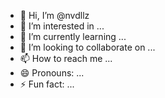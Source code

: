 - 👋 Hi, I’m @nvdllz
- 👀 I’m interested in ...
- 🌱 I’m currently learning ...
- 💞️ I’m looking to collaborate on ...
- 📫 How to reach me ...
- 😄 Pronouns: ...
- ⚡ Fun fact: ...

<!---
nvdllz/nvdllz is a ✨ special ✨ repository because its `README.md` (this file) appears on your GitHub profile.
You can click the Preview link to take a look at your changes.
--->

